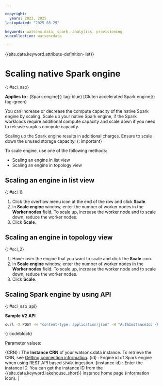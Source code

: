 ```yaml
---

copyright:
  years: 2022, 2025
lastupdated: "2025-08-25"

keywords: watsonx.data, spark, analytics, provisioning
subcollection: watsonxdata

---
```


{{site.data.keyword.attribute-definition-list}}

# Scaling native Spark engine
{: #scl_nsp}


**Applies to** : [Spark engine]{: tag-blue}  [Gluten accelerated Spark engine]{: tag-green}


You can increase or decrease the compute capacity of the native Spark engine by scaling. Scale up your native Spark engine, if the Spark workloads require additional compute capacity and scale down if you need to release surplus compute capacity.

Scaling up the Spark engine results in additional charges. Ensure to scale down the unused storage capacity.
{: important}

To scale engine, use one of the following methods:
* Scaling an engine in list view
* Scaling an engine in topology view

## Scaling an engine in list view
{: #scl_1}

   1. Click the overflow menu icon at the end of the row and click **Scale**.
   2. In **Scale engine** window, enter the number of worker nodes in the **Worker nodes** field. To scale up, increase the worker node and to scale down, reduce the worker nodes.
   3. Click **Scale**.

## Scaling an engine in topology view
{: #scl_2}

   1. Hover over the engine that you want to scale and click the **Scale** icon.
   2. In **Scale engine** window, enter the number of worker nodes in the **Worker nodes** field. To scale up, increase the worker node and to scale down, reduce the worker nodes.
   3. Click **Scale**.

## Scaling Spark engine by using API
{: #scl_nsp_api}

**Sample V2 API**

```bash
curl -X POST -H "content-type: application/json" -H "AuthInstanceId: {CRN}" "https://{region}.lakehouse.cloud.ibm.com/lakehouse/api/v2/spark_engines/{engine_id}/scale"-d '{  "number_of_nodes": 2}'

```
{: codeblock}

Parameter values:

   {CRN} : The **Instance CRN** of your watsonx.data instance. To retrieve the CRN, see [Getting connection information]({{site.data.keyword.ref-get_connection-link}}).
   {id} : Engine id of Spark engine when using REST API based `SPARK` ingestion.
   {instance id} : Enter the instance ID. You can get the instance ID from the {{site.data.keyword.lakehouse_short}} instance home page (information icon). |
